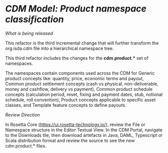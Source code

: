 # *CDM Model: Product namespace classification*

_What is being released_

This refactor is the third incremental change that will further transform the org.isda.cdm file into a hierarchical namespace tree.

This third refactor includes the changes for the __cdm.product.*__ set of namespaces.

The namespaces contain components used across the CDM for Generic product concepts like: quantity, price, economic terms and payout, 
Common product settlement concepts (cash vs physical, non-deliverable, money and cashflow, delivery vs payment), 
Common product schedule concepts (calculation period, reset, fixing and payment dates, stub, notional schedule, roll convention), 
Product concepts applicable to specific asset classes,
and Template feature concepts to define payouts.

_Review Direction_

In Rosetta Core (https://ui.rosetta-technology.io/), review the File or Namespace structure in the Editor Textual View.
In the CDM Portal, navigate to the Downloads tile, then download artefacts in Java, DAML, Typescript or Scala distribution format and review the source to see the new cdm.product.* files.

